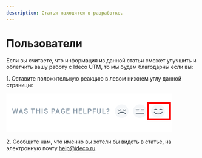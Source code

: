 ```yaml
---
description: Статья находится в разработке.
---
```


# Пользователи

Если вы считаете, что информация из данной статьи сможет улучшить и облегчить вашу работу с Ideco UTM, то мы будем благодарны если вы:
 
1\. Оставите положительную реакцию в левом нижнем углу данной страницы:

![](../.gitbook/assets/reaction.png)

2\. Сообщите нам, что именно вы хотели бы видеть в статье, на электронную почту help@ideco.ru.

